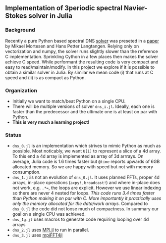 ## Implementation of 3periodic spectral Navier-Stokes solver in Julia

### Background
Recently a pure Python based spectral DNS [solver](https://github.com/spectralDNS/spectralDNS) was preseted in a 
[paper](http://arxiv.org/pdf/1602.03638v1.pdf) by Mikael Mortesen and Hans Petter Langtangen. Relying only on 
vectorization and numpy, the solver runs slightly slower than the reference C implementation. Sprinkling
Cython in a few places then makes the solver achieve C speed. While performant the resulting code is 
very compact and easy to read/maintain/modify. In this project we explore if it is possible to obtain a similar
solver in Julia. By similar we mean code (i) that runs at C speed and (ii) is as compact as Python. 

### Organization
+ Initially we want to match/beat Python on a single CPU.
+ There will be multiple versions of solver `dns_i.jl`. Ideally, each one is faster than the predecessor and the ultimate one is at least on par with Python.
+ __This is very much a learning project!__

### Status
+ `dns_0.jl` is an implementation which strives to mimic Python as much as
  possible. Most noticably, we want `U[i]` to represent a slice of a 4d array. To
  this end a 4d array is implemented as array of 3d arrrays. On average, Julia
  code is 1.6 times faster but `@time` reports upwards of 6GB allocated memory.
  So we are happy with speed but not with memory consumption.
+ `dns_1.jl`is not an evolution of `dns_0.jl`. It uses planned FFTs, proper 4d
  arrays, in-place operations (`axpy!`, `broadcast!`) and where in-place does
  not work, e.g. `.*=`, the loops are explicit. However we use linear indexing so
there are never 4 nested for loops. *This code runs 3.4 times faster than Python
  making it on par with C. More importantly it practically uses only the memory
  allocated for the data/work arrays.* Compared to `dns_0.jl` the code did not
loose much of compactness. In summary our goal on a single CPU was achieved.
+ `dns_1g.jl` uses macros to generate code requiring looping over 4d arrays
+ `dns_2.jl` uses [MPI.jl](https://github.com/JuliaParallel/MPI.jl) to run in 
parallel.
+ `dns_3.jl` uses [mpiFFT4jl](https://github.com/spectralDNS/mpiFFT4jl)
